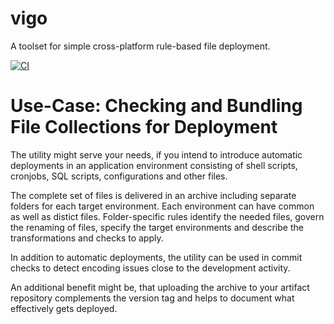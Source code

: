 # vigo

A toolset for simple cross-platform rule-based file deployment.

[![CI](https://github.com/josenbo/vigo/actions/workflows/build-and-test-net8.yml/badge.svg?branch=main)](https://github.com/josenbo/vigo/actions/workflows/build-and-test-net8.yml)

# Use-Case: Checking and Bundling File Collections for Deployment

The utility might serve your needs, if you intend to introduce automatic
deployments in an application environment consisting of shell scripts, 
cronjobs, SQL scripts, configurations and other files. 

The complete set of files is delivered in an archive including separate 
folders for each target environment. Each environment can have common as
well as distict files. Folder-specific rules identify the needed files, 
govern the renaming of files, specify the target environments and describe 
the transformations and checks to apply.

In addition to automatic deployments, the utility can be used in commit
checks to detect encoding issues close to the development activity.

An additional benefit might be, that uploading the archive to your 
artifact repository complements the version tag and helps to document
what effectively gets deployed.

